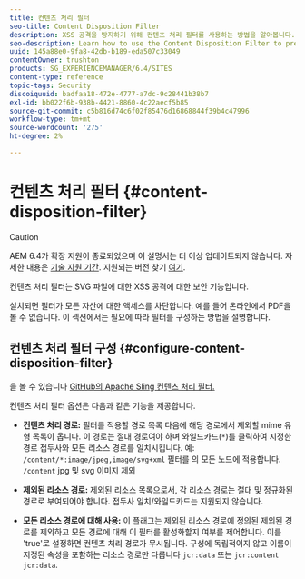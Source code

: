 ```yaml
---
title: 컨텐츠 처리 필터
seo-title: Content Disposition Filter
description: XSS 공격을 방지하기 위해 컨텐츠 처리 필터를 사용하는 방법을 알아봅니다.
seo-description: Learn how to use the Content Disposition Filter to prevent XSS attacks.
uuid: 145a88e0-9fa8-42db-b189-eda507c33049
contentOwner: trushton
products: SG_EXPERIENCEMANAGER/6.4/SITES
content-type: reference
topic-tags: Security
discoiquuid: badfaa18-472e-4777-a7dc-9c28441b38b7
exl-id: bb022f6b-938b-4421-8860-4c22aecf5b85
source-git-commit: c5b816d74c6f02f85476d16868844f39b4c47996
workflow-type: tm+mt
source-wordcount: '275'
ht-degree: 2%

---
```


# 컨텐츠 처리 필터 {#content-disposition-filter}

>[!CAUTION]
>
>AEM 6.4가 확장 지원이 종료되었으며 이 설명서는 더 이상 업데이트되지 않습니다. 자세한 내용은 [기술 지원 기간](https://helpx.adobe.com/kr/support/programs/eol-matrix.html). 지원되는 버전 찾기 [여기](https://experienceleague.adobe.com/docs/).

컨텐츠 처리 필터는 SVG 파일에 대한 XSS 공격에 대한 보안 기능입니다.

설치되면 필터가 모든 자산에 대한 액세스를 차단합니다. 예를 들어 온라인에서 PDF을 볼 수 없습니다. 이 섹션에서는 필요에 따라 필터를 구성하는 방법을 설명합니다.

## 컨텐츠 처리 필터 구성 {#configure-content-disposition-filter}

을 볼 수 있습니다 [GitHub의 Apache Sling 컨텐츠 처리 필터.](https://github.com/apache/sling-org-apache-sling-security/blob/master/src/main/java/org/apache/sling/security/impl/ContentDispositionFilterConfiguration.java)

컨텐츠 처리 필터 옵션은 다음과 같은 기능을 제공합니다.

* **컨텐츠 처리 경로:** 필터를 적용할 경로 목록 다음에 해당 경로에서 제외할 mime 유형 목록이 옵니다. 이 경로는 절대 경로여야 하며 와일드카드(`*`)를 클릭하여 지정한 경로 접두사와 모든 리소스 경로를 일치시킵니다. 예: `/content/*:image/jpeg,image/svg+xml` 필터를 의 모든 노드에 적용합니다. `/content` jpg 및 svg 이미지 제외

* **제외된 리소스 경로:** 제외된 리소스 목록으로서, 각 리소스 경로는 절대 및 정규화된 경로로 부여되어야 합니다. 접두사 일치/와일드카드는 지원되지 않습니다.

* **모든 리소스 경로에 대해 사용:** 이 플래그는 제외된 리소스 경로에 정의된 제외된 경로를 제외하고 모든 경로에 대해 이 필터를 활성화할지 여부를 제어합니다. 이를 &#39;true&#39;로 설정하면 컨텐츠 처리 경로가 무시됩니다. 구성에 독립적이지 않고 이름이 지정된 속성을 포함하는 리소스 경로만 다룹니다 `jcr:data` 또는
   `jcr:content jcr:data`.
